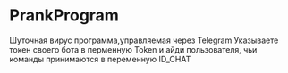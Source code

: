 # PrankProgram
Шуточная вирус программа,управляемая через Telegram
Указываете токен своего бота в перменную Token
и айди пользователя, чьи команды принимаются в переменную ID_CHAT
<img src=""></img>
